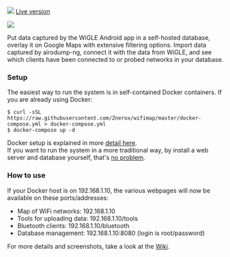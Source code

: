![](https://i.imgur.com/cbqbdQe.png)
[Live version](https://wifikart.net)

![](https://i.imgur.com/fAeToNM.png)

Put data captured by the WiGLE Android app in a self-hosted database, overlay it on Google Maps with extensive filtering options.
Import data captured by airodump-ng, connect it with the data from WiGLE, and see which clients have been connected to or probed networks in your database.
### Setup
The easiest way to run the system is in self-contained Docker containers.
If you are already using Docker:
````
$ curl -sSL https://raw.githubusercontent.com/Znerox/wifimap/master/docker-compose.yml > docker-compose.yml
$ docker-compose up -d
````
Docker setup is explained in more [detail here](https://github.com/Znerox/wifimap/wiki/Running-in-Docker-(recommended)).  
If you want to run the system in a more traditional way, by install a web server and database yourself, that's [no problem](https://github.com/Znerox/wifimap/wiki/Installation-without-Docker).
### How to use  
If your Docker host is on 192.168.1.10, the various webpages will now be available on these ports/addresses:  
* Map of WiFi networks: 192.168.1.10
* Tools for uploading data:  192.168.1.10/tools
* Bluetooth clients: 192.168.1.10/bluetooth
* Database management: 192.168.1.10:8080 (login is root/password)  
  
For more details and screenshots, take a look at the [Wiki](https://github.com/Znerox/wifimap/wiki).